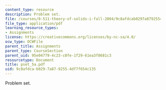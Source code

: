 ```yaml
---
content_type: resource
description: Problem set.
file: /courses/8-511-theory-of-solids-i-fall-2004/9c8afdcab0297a8792554df7f654c135_pset_5a.pdf
file_type: application/pdf
learning_resource_types:
- Assignments
license: https://creativecommons.org/licenses/by-nc-sa/4.0/
ocw_type: OCWFile
parent_title: Assignments
parent_type: CourseSection
parent_uid: 95e04779-4c23-c0fe-1f29-61ea3f8681c3
resourcetype: Document
title: pset_5a.pdf
uid: 9c8afdca-b029-7a87-9255-4df7f654c135
---
```

Problem set.